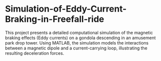 # Simulation-of-Eddy-Current-Braking-in-Freefall-ride
This project presents a detailed computational simulation of the magnetic braking effects (Eddy currents) on a gondola descending in an amusement park drop tower. Using MATLAB, the simulation models the interactions between a magnetic dipole and a current-carrying loop, illustrating the resulting deceleration forces.
